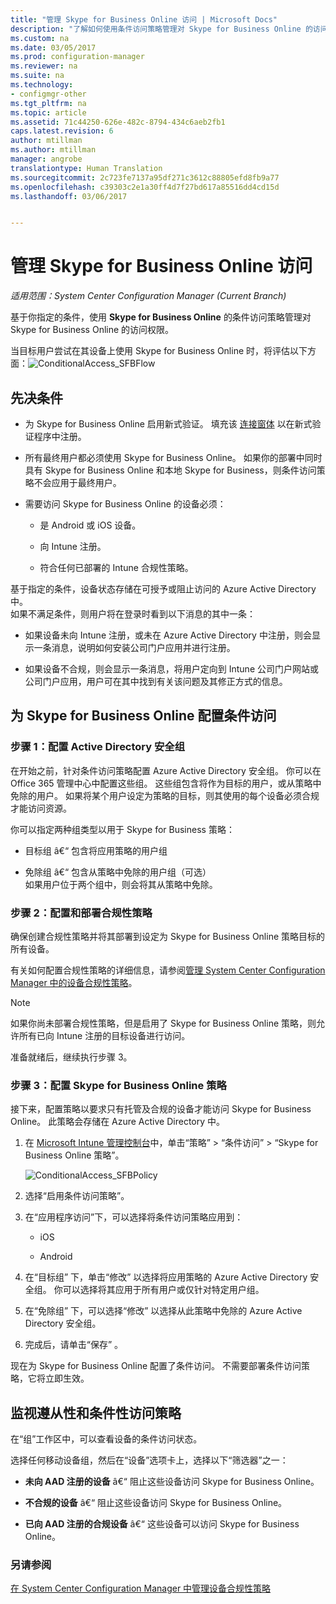 ```yaml
---
title: "管理 Skype for Business Online 访问 | Microsoft Docs"
description: "了解如何使用条件访问策略管理对 Skype for Business Online 的访问。"
ms.custom: na
ms.date: 03/05/2017
ms.prod: configuration-manager
ms.reviewer: na
ms.suite: na
ms.technology:
- configmgr-other
ms.tgt_pltfrm: na
ms.topic: article
ms.assetid: 71c44250-626e-482c-8794-434c6aeb2fb1
caps.latest.revision: 6
author: mtillman
ms.author: mtillman
manager: angrobe
translationtype: Human Translation
ms.sourcegitcommit: 2c723fe7137a95df271c3612c88805efd8fb9a77
ms.openlocfilehash: c39303c2e1a30ff4d7f27bd617a85516dd4cd15d
ms.lasthandoff: 03/06/2017


---
```

# <a name="manage-skype-for-business-online-access"></a>管理 Skype for Business Online 访问

*适用范围：System Center Configuration Manager (Current Branch)*


基于你指定的条件，使用  **Skype for Business Online** 的条件访问策略管理对 Skype for Business Online 的访问权限。  


 当目标用户尝试在其设备上使用 Skype for Business Online 时，将评估以下方面：![ConditionalAccess_SFBFlow](media/ConditionalAccess_SFBFlow.png)  

## <a name="prerequisites"></a>先决条件  

-   为 Skype for Business Online 启用新式验证。 填充该 [连接窗体](https://connect.microsoft.com/office/Survey/NominationSurvey.aspx?SurveyID=17299&ProgramID=8715) 以在新式验证程序中注册。  

-   所有最终用户都必须使用 Skype for Business Online。 如果你的部署中同时具有 Skype for Business Online 和本地 Skype for Business，则条件访问策略不会应用于最终用户。  

-   需要访问 Skype for Business Online 的设备必须：  

    -   是 Android 或 iOS 设备。  

    -   向 Intune 注册。  

    -   符合任何已部署的 Intune 合规性策略。  

 基于指定的条件，设备状态存储在可授予或阻止访问的 Azure Active Directory 中。  
如果不满足条件，则用户将在登录时看到以下消息的其中一条：  

-   如果设备未向 Intune 注册，或未在 Azure Active Directory 中注册，则会显示一条消息，说明如何安装公司门户应用并进行注册。  

-   如果设备不合规，则会显示一条消息，将用户定向到 Intune 公司门户网站或公司门户应用，用户可在其中找到有关该问题及其修正方式的信息。  

## <a name="configure-conditional-access-for-skype-for-business-online"></a>为 Skype for Business Online 配置条件访问  

### <a name="step-1-configure-active-directory-security-groups"></a>步骤 1：配置 Active Directory 安全组  
 在开始之前，针对条件访问策略配置 Azure Active Directory 安全组。 你可以在 Office 365 管理中心中配置这些组。 这些组包含将作为目标的用户，或从策略中免除的用户。 如果将某个用户设定为策略的目标，则其使用的每个设备必须合规才能访问资源。  

 你可以指定两种组类型以用于 Skype for Business 策略：  

-   目标组 â€“ 包含将应用策略的用户组  

-   免除组 â€“ 包含从策略中免除的用户组（可选）  
    如果用户位于两个组中，则会将其从策略中免除。  

### <a name="step-2-configure-and-deploy-a-compliance-policy"></a>步骤 2：配置和部署合规性策略  
 确保创建合规性策略并将其部署到设定为 Skype for Business Online 策略目标的所有设备。  

 有关如何配置合规性策略的详细信息，请参阅[管理 System Center Configuration Manager 中的设备合规性策略](../../protect/deploy-use/device-compliance-policies.md)。  

> [!NOTE]  
>  如果你尚未部署合规性策略，但是启用了 Skype for Business Online 策略，则允许所有已向 Intune 注册的目标设备进行访问。  

 准备就绪后，继续执行步骤 3。  

### <a name="step-3-configure-the-skype-for-business-online-policy"></a>步骤 3：配置 Skype for Business Online 策略  
 接下来，配置策略以要求只有托管及合规的设备才能访问 Skype for Business Online。 此策略会存储在 Azure Active Directory 中。  

1.  在 [Microsoft Intune 管理控制台](https://manage.microsoft.com)中，单击“策略” > “条件访问” > “Skype for Business Online 策略”。  

     ![ConditionalAccess_SFBPolicy](media/ConditionalAccess_SFBPolicy.png)  

2.  选择“启用条件访问策略”。  

3.  在“应用程序访问”下，可以选择将条件访问策略应用到：  

    -   iOS  

    -   Android  

4.  在“目标组” 下，单击“修改”  以选择将应用策略的 Azure Active Directory 安全组。 你可以选择将其应用于所有用户或仅针对特定用户组。  

5.  在“免除组” 下，可以选择“修改”  以选择从此策略中免除的 Azure Active Directory 安全组。  

6.  完成后，请单击“保存” 。  

 现在为 Skype for Business Online 配置了条件访问。 不需要部署条件访问策略，它将立即生效。  

## <a name="monitor-the-compliance-and-conditional-access-policies"></a>监视遵从性和条件性访问策略  
 在“组”工作区中，可以查看设备的条件访问状态。  

 选择任何移动设备组，然后在“设备”选项卡上，选择以下“筛选器”之一：  

-   **未向 AAD 注册的设备** â€“ 阻止这些设备访问 Skype for Business Online。  

-   **不合规的设备** â€“ 阻止这些设备访问 Skype for Business Online。  

-   **已向 AAD 注册的合规设备** â€“ 这些设备可以访问 Skype for Business Online。  

### <a name="see-also"></a>另请参阅  

 [在 System Center Configuration Manager 中管理设备合规性策略](../../protect/deploy-use/device-compliance-policies.md)

